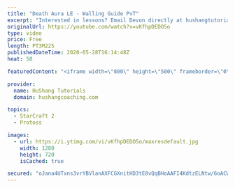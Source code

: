 ```yaml
---
title: "Death Aura LE - Walling Guide PvT"
excerpt: "Interested in lessons? Email Devon directly at hushangtutorials@outlook.com ------------------------------------------------------------------------------------------------------- Want to support HuShang Tutorials directly? Patreon is a website where you can contribute a monthly donation that will help"
originalUrl: https://youtube.com/watch?v=vKfhpDEDO5o
type: video
price: Free
length: PT3M22S
publishedDateTime: 2020-05-28T16:14:48Z
heat: 50

featuredContent: "<iframe width=\"800\" height=\"500\" frameborder=\"0\" src=\"https://www.youtube.com/embed/vKfhpDEDO5o\" allow=\"accelerometer; autoplay; encrypted-media; gyroscope; picture-in-picture\" allowfullscreen></iframe>"

provider:
  name: HuShang Tutorials
  domain: hushangcoaching.com

topics:
  - StarCraft 2
  - Protoss

images:
  - url: https://i.ytimg.com/vi/vKfhpDEDO5o/maxresdefault.jpg
    width: 1280
    height: 720
    isCached: true

secured: "oJana4UTxns3vrYBVlanAXFCGXnitHD3tE8vQqBHoAAFI4KdtzELNtw/6oACW9Mrprq+bh7Kwe8O6jhQp6+M/E5tVfEbY2R7PROTS4Lqa4YXeGWs1ns5d7KvmautILCo9c3adU9FI6rYvGaTKGVahsOsmDrsvQS0alXRmg5NDx0zH3m+WhVdHqx6g1t6cy7wvwXVOzHznrQxIT9cWl1o2LhwhXlJdFLMv0zYTCZ7vNe+B3lKSqKrDyrOLvexQciB5888o8NL+Pkf/cf1dQLe4TpUt5yt/qDRVTFYIJOx0uHB1nRhYVKcaHUymuZrInAg520LlPS/3q4yhmSuFAR9+wsQzIC2UaepcVkSBxcVPJWCkIw32tn5rBoF9G2L/Uf/buC/LvtAnrTgUZzuw+lwrAAAw/R9GRMeIME5BRE9nTA=;Jg8Y5EZTCwnCd5zhu4Po7w=="
---
```


